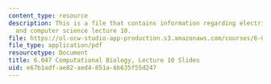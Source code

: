 ```yaml
---
content_type: resource
description: This is a file that contains information regarding electrical engineering
  and computer science lecture 10.
file: https://ol-ocw-studio-app-production.s3.amazonaws.com/courses/6-047-computational-biology-fall-2015/e67b1adfae82aed4851a6b635f55d247_MIT6_047F15_Lecture10.pdf
file_type: application/pdf
resourcetype: Document
title: 6.047 Computational Biology, Lecture 10 Slides
uid: e67b1adf-ae82-aed4-851a-6b635f55d247
---
```

